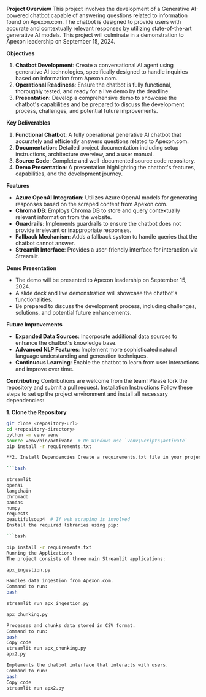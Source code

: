 **Project Overview**
This project involves the development of a Generative AI-powered chatbot capable of answering questions related to information found on Apexon.com. The chatbot is designed to provide users with accurate and contextually relevant responses by utilizing state-of-the-art generative AI models. This project will culminate in a demonstration to Apexon leadership on September 15, 2024.

**Objectives**
1. **Chatbot Development**: Create a conversational AI agent using generative AI technologies, specifically designed to handle inquiries based on information from Apexon.com.
2. **Operational Readiness**: Ensure the chatbot is fully functional, thoroughly tested, and ready for a live demo by the deadline.
3. **Presentation**: Develop a comprehensive demo to showcase the chatbot's capabilities and be prepared to discuss the development process, challenges, and potential future improvements.

**Key Deliverables**

1. **Functional Chatbot**: A fully operational generative AI chatbot that accurately and efficiently answers questions related to Apexon.com.
2. **Documentation**: Detailed project documentation including setup instructions, architecture overview, and a user manual.
3. **Source Code**: Complete and well-documented source code repository.
4. **Demo Presentation**: A presentation highlighting the chatbot's features, capabilities, and the development journey.

**Features**
- **Azure OpenAI Integration**: Utilizes Azure OpenAI models for generating responses based on the scraped content from Apexon.com.
- **Chroma DB**: Employs Chroma DB to store and query contextually relevant information from the website.
- **Guardrails**: Implements guardrails to ensure the chatbot does not provide irrelevant or inappropriate responses.
- **Fallback Mechanism**: Adds a fallback system to handle queries that the chatbot cannot answer.
- **Streamlit Interface**: Provides a user-friendly interface for interaction via Streamlit.

**Demo Presentation**
- The demo will be presented to Apexon leadership on September 15, 2024.
- A slide deck and live demonstration will showcase the chatbot's functionalities.
- Be prepared to discuss the development process, including challenges, solutions, and potential future enhancements.

**Future Improvements**
- **Expanded Data Sources**: Incorporate additional data sources to enhance the chatbot's knowledge base.
- **Advanced NLP Features**: Implement more sophisticated natural language understanding and generation techniques.
- **Continuous Learning**: Enable the chatbot to learn from user interactions and improve over time.

**Contributing**
Contributions are welcome from the team! Please fork the repository and submit a pull request.
Installation Instructions
Follow these steps to set up the project environment and install all necessary dependencies:

**1. Clone the Repository**

```bash
git clone <repository-url>
cd <repository-directory>
python -m venv venv
source venv/bin/activate  # On Windows use `venv\Scripts\activate`
pip install -r requirements.txt

**2. Install Dependencies Create a requirements.txt file in your project directory with the following contents:**

```bash

streamlit
openai
langchain
chromadb
pandas
numpy
requests
beautifulsoup4  # If web scraping is involved
Install the required libraries using pip:

```bash

pip install -r requirements.txt
Running the Applications
The project consists of three main Streamlit applications:

apx_ingestion.py

Handles data ingestion from Apexon.com.
Command to run:
bash

streamlit run apx_ingestion.py

apx_chunking.py

Processes and chunks data stored in CSV format.
Command to run:
bash
Copy code
streamlit run apx_chunking.py
apx2.py

Implements the chatbot interface that interacts with users.
Command to run:
bash
Copy code
streamlit run apx2.py
